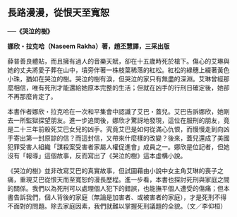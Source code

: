 ## 長路漫漫，從恨天至寬恕

**──《哭泣的樹》**

**娜欣・拉克哈（Naseem Rakha）著，趙丕慧譯，三采出版**

薛普善良體貼，而且擁有過人的音樂天賦，卻在十五歲時死於槍下。傷心的艾琳與她的丈夫將愛子葬在山中，墳旁伴著一株枝葉稀落的紅松。紅松的綠穗上綴著黃色小珠，猶如在哭泣的樹。哭泣的樹有淚，但哭泣的家只有無盡的深淵。艾琳曾經那麼相信，唯有死刑才能還給她原本完整的生活；但就在凶手的行刑日確定後，她卻不再那麼肯定了。

本書作者娜欣・拉克哈在一次和平集會中認識了艾巴・蓋兒。艾巴告訴娜欣，她剛去一所監獄探望朋友。進一步追問後，娜欣才驚訝地發現，這位在服刑的朋友，竟是二十三年前殺死艾巴女兒的凶手。究竟艾巴是如何從滿心仇恨，而慢慢走到向凶手寄出第一封原諒的信？而這封信，又帶來什麼樣的改變？後來，蓋兒還成了美國犯罪受害人組織「謀殺案受害者家屬人權促進會」成員之一。娜欣是位記者，但她沒有「報導」這個故事，反而寫出了《哭泣的樹》這本虛構小說。

《哭泣的樹》並非改寫艾巴的真實故事，但試圖藉由小說中女主角艾琳的喪子之痛，重現艾巴從恨天而至寬恕的漫長歷程。進一步看，本書也探討死刑與家庭之間的關係。我們以為死刑可以處理個人犯下的錯誤，也能撫平個人遭受的傷痛；但本書告訴我們，個人背後的家庭（無論是加害者、或被害者的家庭），才是死刑不得不面對的問題。除去家庭因素，我們就難以掌握死刑議題的全貌。（文／李仰桓）
